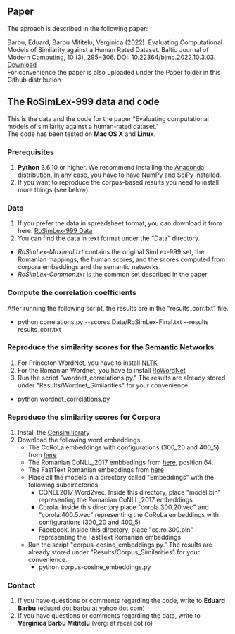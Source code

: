 ## Paper 
The aproach is described in the following paper:

Barbu, Eduard; Barbu Mititelu, Verginica (2022). Evaluating Computational Models of Similarity against a Human Rated Dataset. Baltic Journal of Modern Computing, 10 (3), 295−306. DOI: 10.22364/bjmc.2022.10.3.03. [Download](https://doi.org/10.22364/bjmc.2022.10.3.03)\
For convenience the paper is also uploaded under the Paper folder in this Github distribution


## The RoSimLex-999 data and code
This is the data and the code for the paper "Evaluating computational models of similarity against a human-rated dataset." \
The code has been tested on **Mac OS X** and **Linux**.

### Prerequisites
1. **Python** 3.6.10 or higher. We recommend installing the [Anaconda](https://www.anaconda.com/products/individual) distribution. 
In any case, you have to have NumPy and SciPy installed.
2. If you want to reproduce the corpus-based results you need to install more things (see below).

### Data
1. If you prefer the data in spreadsheet format, you can download it from here: [RoSimLex-999 Data](https://docs.google.com/spreadsheets/d/1QFNIVBmoLonLhr0mRO_jeTciIExD0X4Wa06XWAX5T5U/edit?usp=sharing)
2. You can find the data in text format under the "Data" directory. 
  - *RoSimLex-Maximal.txt*  contains the original SimLex-999 set, the Romanian mappings, 
the human scores, and the scores computed from corpora embeddings and the semantic networks.
  - *RoSimLex-Common.txt*  is the common set described in the paper

### Compute the correlation coefficients

After running the following script, the results are in the "results_corr.txt" file.
  - python correlations.py --scores Data/RoSimLex-Final.txt --results results_corr.txt

### Reproduce the similarity scores for the Semantic Networks
1. For Princeton WordNet, you have to install [NLTK](https://www.nltk.org/)
2. For the Romanian Wordnet, you have to install [RoWordNet](https://github.com/dumitrescustefan/RoWordNet)
3. Run the script "wordnet_correlations.py." The results are already stored under "Results/Wordnet_Similarities" for your convenience.
  - python wordnet_correlations.py
  
### Reproduce the similarity scores for Corpora
1. Install the [Gensim library](https://radimrehurek.com/gensim/) 
2. Download the following word embeddings:
   - The CoRoLa embeddings with configurations (300_20 and 400_5) from [here](http://89.38.230.23/word_embeddings/index.php)
   - The Romanian CoNLL_2017 embbedings from [here](http://vectors.nlpl.eu/repository/), position 64.
   - The FastText Romanian embeddings from [here](https://fasttext.cc/docs/en/crawl-vectors.html)
   - Place all the models in a directory called "Embeddings" with the following subdirectories
      - CONLL2017_Word2vec. Inside this directory, place "model.bin" representing the Romanian CoNLL_2017 embeddings
      - Corola. Inside this directory place  "corola.300.20.vec" and "corola.400.5.vec" representing the CoRoLa embeddings with configurations (300_20 and 400_5)
      - Facebook. Inside this directory, place "cc.ro.300.bin" representing the FastText Romanian embeddings
   - Run the script "corpus-cosine_embeddings.py." The results are already stored under "Results/Corpus_Similarities" for your convenience.
      - python corpus-cosine_embeddings.py

### Contact
   1. If you have questions or comments regarding the code, write to **Eduard Barbu** (eduard dot barbu at yahoo dot com)
   2. If you have questions or comments regarding the data, write to **Verginica Barbu Mititelu** (vergi at racai dot ro)
